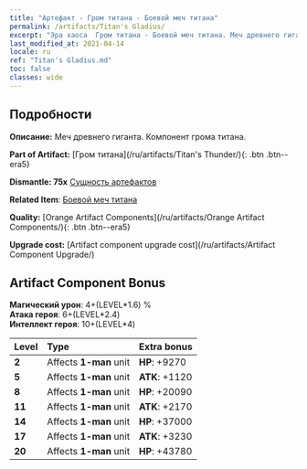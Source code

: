 ```yaml
---
title: "Артефакт - Гром титана - Боевой меч титана"
permalink: /artifacts/Titan's Gladius/
excerpt: "Эра хаоса  Гром титана - Боевой меч титана. Меч древнего гиганта. Компонент грома титана."
last_modified_at: 2021-04-14
locale: ru
ref: "Titan's Gladius.md"
toc: false
classes: wide
---
```




## Подробности

 **Описание:** Меч древнего гиганта. Компонент грома титана.

 **Part of Artifact:** [Гром титана](/ru/artifacts/Titan's Thunder/){: .btn .btn--era5}

 **Dismantle: 75x** [Сущность артефактов](/ru/Items/con_905/)

 **Related Item**: [Боевой меч титана](/ru/Items/art_156/)

 **Quality:** [Orange Artifact Components](/ru/artifacts/Orange Artifact Components/){: .btn .btn--era5}

 **Upgrade cost:** [Artifact component upgrade cost](/ru/artifacts/Artifact Component Upgrade/)

## Artifact Component Bonus

  **Магический урон**: 4+(LEVEL\*1.6) %<br/>**Атака героя**: 6+(LEVEL\*2.4)<br/>**Интеллект героя**: 10+(LEVEL\*4)

  |  Level  | Type |    Extra bonus  | 
  |:--------|:-----|:----------------| 
  | **2** | Affects **1-man** unit | **HP**: +9270 | 
  | **5** | Affects **1-man** unit | **ATK**: +1120 | 
  | **8** | Affects **1-man** unit | **HP**: +20090 | 
  | **11** | Affects **1-man** unit | **ATK**: +2170 | 
  | **14** | Affects **1-man** unit | **HP**: +37000 | 
  | **17** | Affects **1-man** unit | **ATK**: +3230 | 
  | **20** | Affects **1-man** unit | **HP**: +43780 | 
